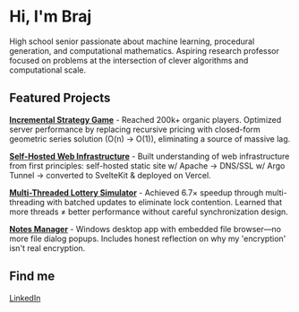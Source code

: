 # Hi, I'm Braj
High school senior passionate about machine learning, procedural generation, and computational mathematics. Aspiring research professor focused on problems at the intersection of clever algorithms and computational scale.

## Featured Projects

**[Incremental Strategy Game](https://www.roblox.com/games/15902657474/)** - Reached 200k+ organic players. Optimized server performance by replacing recursive pricing with closed-form geometric series solution (O(n) → O(1)), eliminating a source of massive lag.

**[Self-Hosted Web Infrastructure](https://github.com/Braj-Sekhon/Website)** - Built understanding of web infrastructure from first principles: self-hosted static site w/ Apache → DNS/SSL w/ Argo Tunnel → converted to SvelteKit & deployed on Vercel.

**[Multi-Threaded Lottery Simulator](https://github.com/Braj-Sekhon/Lottery-Simulation)** - Achieved 6.7× speedup through multi-threading with batched updates to eliminate lock contention. Learned that more threads ≠ better performance without careful synchronization design.

**[Notes Manager](https://github.com/Braj-Sekhon/notes-manager)** - Windows desktop app with embedded file browser—no more file dialog popups. Includes honest reflection on why my 'encryption' isn't real encryption.

## Find me
[LinkedIn](https://linkedin.com/in/brajsekhon)
